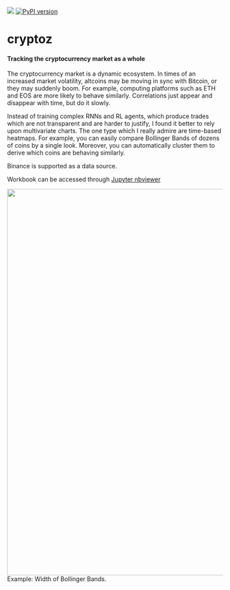 ![](https://img.shields.io/github/license/polakowo/cryptoz)
[![PyPI version](https://badge.fury.io/py/cryptoz.svg)](https://badge.fury.io/py/cryptoz)

# cryptoz

#### Tracking the cryptocurrency market as a whole

The cryptocurrency market is a dynamic ecosystem. In times of an increased market volatility, altcoins may be moving in sync with Bitcoin, or they may suddenly boom. For example, computing platforms such as ETH and EOS are more likely to behave similarly. Correlations just appear and disappear with time, but do it slowly.

Instead of training complex RNNs and RL agents, which produce trades which are not transparent and are harder to justify, I found it better to rely upon multivariate charts. The one type which I really admire are time-based heatmaps. For example, you can easily compare Bollinger Bands of dozens of coins by a single look. Moreover, you can automatically cluster them to derive which coins are behaving similarly.

Binance is supported as a data source.

Workbook can be accessed through [Jupyter nbviewer](http://nbviewer.jupyter.org/github/polakowo/cryptoz/blob/master/Workbook.ipynb)

<img width=900 src="https://github.com/polakowo/cryptoz/blob/master/example-chart.png?raw=true">
Example: Width of Bollinger Bands.
